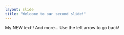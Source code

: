 ```yaml
---
layout: slide
title: "Welcome to our second slide!"
---
```

My NEW text!! And more...
Use the left arrow to go back!
